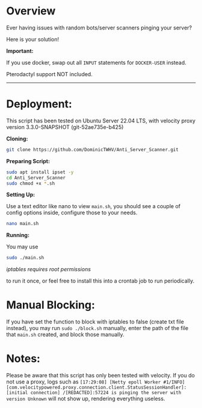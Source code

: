 # Overview

Ever having issues with random bots/server scanners pinging your server?

Here is your solution!

**Important:**

If you use docker, swap out all `INPUT` statements for `DOCKER-USER` instead.

Pterodactyl support NOT included.

------------------------------------------------------

# Deployment:

This script has been tested on Ubuntu Server 22.04 LTS, with velocity proxy version 3.3.0-SNAPSHOT (git-52ae735e-b425)


**Cloning:**

```bash
git clone https://github.com/DominicTWHV/Anti_Server_Scanner.git
```

**Preparing Script:**

```bash
sudo apt install ipset -y
cd Anti_Server_Scanner
sudo chmod +x *.sh
```


**Setting Up:**

Use a text editor like nano to view `main.sh`, you should see a couple of config options inside, configure those to your needs.

```bash
nano main.sh
```


**Running:**

You may use

```bash
sudo ./main.sh
```

_iptables requires root permissions_

to run it once, or feel free to install this into a crontab job to run periodically.

# Manual Blocking:

If you have set the function to block with iptables to false (create txt file instead), you may run `sudo ./block.sh` manually, enter the path of the file that `main.sh` created, and block those manually.


# Notes:

Please be aware that this script has only been tested with velocity. If you do not use a proxy, logs such as `[17:29:08] [Netty epoll Worker #1/INFO] [com.velocitypowered.proxy.connection.client.StatusSessionHandler]: [initial connection] /[REDACTED]:57224 is pinging the server with version Unknown` will not show up, rendering everything useless.
